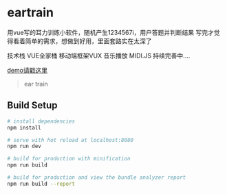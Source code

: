 # eartrain
用vue写的耳力训练小软件，随机产生1234567i，用户答题并判断结果
写完才觉得看着简单的需求，想做到好用，里面套路实在太深了

技术栈 VUE全家桶  移动端框架VUX 音乐播放  MIDI.JS
持续完善中....


[demo请戳这里](http://eartrain.mylo2o.net "请在移动端观看")  

> ear train

## Build Setup

``` bash
# install dependencies
npm install

# serve with hot reload at localhost:8080
npm run dev

# build for production with minification
npm run build

# build for production and view the bundle analyzer report
npm run build --report
```


